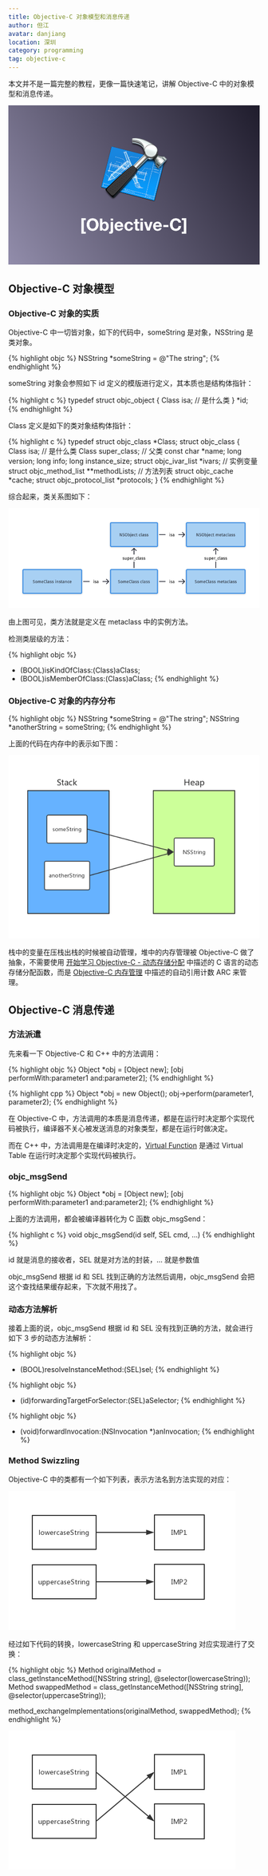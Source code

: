 ```yaml
---
title: Objective-C 对象模型和消息传递
author: 但江
avatar: danjiang
location: 深圳
category: programming
tag: objective-c
---
```


本文并不是一篇完整的教程，更像一篇快速笔记，讲解 Objective-C 中的对象模型和消息传递。

![Objective C](/images/objective-c.png)

## Objective-C 对象模型

### Objective-C 对象的实质

Objective-C 中一切皆对象，如下的代码中，someString 是对象，NSString 是类对象。

{% highlight objc %}
NSString *someString = @"The string";
{% endhighlight %}

someString 对象会参照如下 id 定义的模版进行定义，其本质也是结构体指针：

{% highlight c %}
typedef struct objc_object {
    Class isa; // 是什么类
} *id;
{% endhighlight %}

Class 定义是如下的类对象结构体指针：

{% highlight c %}
typedef struct objc_class *Class;
struct objc_class {
    Class isa; // 是什么类
    Class super_class; // 父类
    const char *name;
    long version;
    long info;
    long instance_size;
    struct objc_ivar_list *ivars; // 实例变量
    struct objc_method_list **methodLists; // 方法列表
    struct objc_cache *cache;
    struct objc_protocol_list *protocols;
}
{% endhighlight %}

综合起来，类关系图如下：

![Objective-C Class Hierarchy](/images/objective-c-class-hierarchy.png)

由上图可见，类方法就是定义在 metaclass 中的实例方法。

检测类层级的方法：

{% highlight objc %}
- (BOOL)isKindOfClass:(Class)aClass;
- (BOOL)isMemberOfClass:(Class)aClass;
{% endhighlight %}

### Objective-C 对象的内存分布

{% highlight objc %}
NSString *someString = @"The string";
NSString *anotherString = someString;
{% endhighlight %}

上面的代码在内存中的表示如下图：

![NSString](/images/nsstring.png)

栈中的变量在压栈出栈的时候被自动管理，堆中的内存管理被 Objective-C 做了抽象，不需要使用 [开始学习 Objective-C - 动态存储分配](/programming/2020/12/01/get-started-with-objective-c#动态存储分配) 中描述的 C 语言的动态存储分配函数，而是 [Objective-C 内存管理](/programming/2020/12/04/objective-c-memory-management/) 中描述的自动引用计数 ARC 来管理。

## Objective-C 消息传递

### 方法派遣

先来看一下 Objective-C 和 C++ 中的方法调用：

{% highlight objc %}
Object *obj = [Object new];
[obj performWith:parameter1 and:parameter2];
{% endhighlight %}

{% highlight cpp %}
Object *obj = new Object();
obj->perform(parameter1, parameter2);
{% endhighlight %}

在 Objective-C 中，方法调用的本质是消息传递，都是在运行时决定那个实现代码被执行，编译器不关心被发送消息的对象类型，都是在运行时做决定。

而在 C++ 中，方法调用是在编译时决定的，[Virtual Function](https://www.learncpp.com/cpp-tutorial/122-virtual-functions/) 是通过 Virtual Table 在运行时决定那个实现代码被执行。

### objc_msgSend

{% highlight objc %}
Object *obj = [Object new];
[obj performWith:parameter1 and:parameter2];
{% endhighlight %}

上面的方法调用，都会被编译器转化为 C 函数 objc_msgSend：

{% highlight c %}
void objc_msgSend(id self, SEL cmd, ...)
{% endhighlight %}

id 就是消息的接收者，SEL 就是对方法的封装，... 就是参数值

objc_msgSend 根据 id 和 SEL 找到正确的方法然后调用，objc_msgSend 会把这个查找结果缓存起来，下次就不用找了。

### 动态方法解析

接着上面的说，objc_msgSend 根据 id 和 SEL 没有找到正确的方法，就会进行如下 3 步的动态方法解析：

{% highlight objc %}
+ (BOOL)resolveInstanceMethod:(SEL)sel;
{% endhighlight %}

{% highlight objc %}
- (id)forwardingTargetForSelector:(SEL)aSelector;
{% endhighlight %}

{% highlight objc %}
- (void)forwardInvocation:(NSInvocation *)anInvocation;
{% endhighlight %}

### Method Swizzling

Objective-C 中的类都有一个如下列表，表示方法名到方法实现的对应：

![Method Swizzling Before](/images/method-swizzling-before.png)

经过如下代码的转换，lowercaseString 和 uppercaseString 对应实现进行了交换：

{% highlight objc %}
Method originalMethod = class_getInstanceMethod([NSString string], @selector(lowercaseString));
Method swappedMethod = class_getInstanceMethod([NSString string], @selector(uppercaseString));

method_exchangeImplementations(originalMethod, swappedMethod);
{% endhighlight %}

![Method Swizzling After](/images/method-swizzling-after.png)